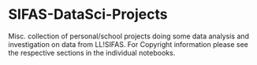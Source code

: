 # SIFAS-DataSci-Projects
Misc. collection of personal/school projects doing some data analysis and investigation on data from LL!SIFAS.
For Copyright information please see the respective sections in the individual notebooks.